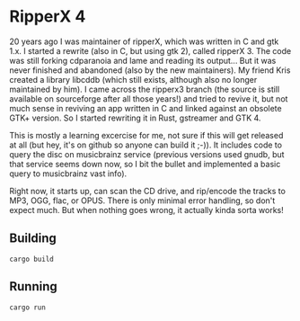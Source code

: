 # RipperX 4

20 years ago I was maintainer of ripperX, which was written in C and gtk 1.x. I
started a rewrite (also in C, but using gtk 2), called ripperX 3. The code was
still forking cdparanoia and lame and reading its output... But it was never
finished and abandoned (also by the new maintainers). My friend Kris created a
library libcddb (which still exists, although also no longer maintained by
him). I came across the ripperx3 branch (the source is still available on
sourceforge after all those years!) and tried to revive it, but not much sense
in reviving an app written in C and linked against an obsolete GTK+ version. So
I started rewriting it in Rust, gstreamer and GTK 4.

This is mostly a learning excercise for me, not sure if this will get released
at all (but hey, it's on github so anyone can build it ;-)). It includes code
to query the disc on musicbrainz service (previous versions used gnudb, but
that service seems down now, so I bit the bullet and implemented a basic query
to musicbrainz vast info).

Right now, it starts up, can scan the CD drive, and rip/encode the tracks to
MP3, OGG, flac, or OPUS. There is only minimal error handling, so don't expect
much. But when nothing goes wrong, it actually kinda sorta works!

## Building

`cargo build`

## Running

`cargo run`
